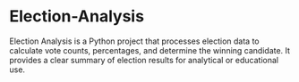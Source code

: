 # Election-Analysis
Election Analysis is a Python project that processes election data to calculate vote counts, percentages, and determine the winning candidate. It provides a clear summary of election results for analytical or educational use.
